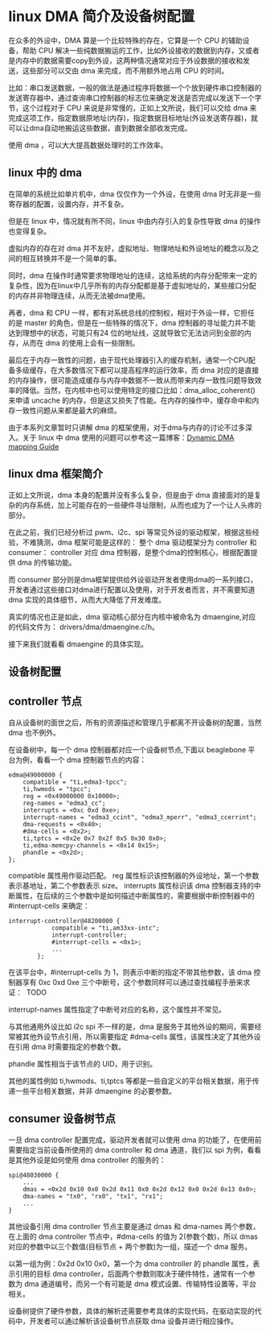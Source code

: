 # linux DMA 简介及设备树配置
在众多的外设中，DMA 算是一个比较特殊的存在，它算是一个 CPU 的辅助设备，帮助 CPU 解决一些纯数据搬运的工作，比如外设接收的数据到内存，又或者是内存中的数据需要copy到外设，这两种情况通常对应于外设数据的接收和发送，这些部分可以交由 dma 来完成，而不用额外地占用 CPU 的时间。  

比如：串口发送数据，一般的做法是通过程序将数据一个个放到硬件串口控制器的发送寄存器中，通过查询串口控制器的标志位来确定发送是否完成以发送下一个字节，这个过程对于 CPU 来说是非常慢的，正如上文所说，我们可以交给 dma 来完成这项工作，指定数据原地址(内存)，指定数据目标地址(外设发送寄存器)，就可以让dma自动地搬运这些数据，直到数据全部收发完成。  

使用 dma ，可以大大提高数据处理时的工作效率。

## linux 中的 dma
在简单的系统比如单片机中，dma 仅仅作为一个外设，在使用 dma 时无非是一些寄存器的配置，设置内存，并不复杂。  

但是在 linux 中，情况就有所不同，linux 中由内存引入的复杂性导致 dma 的操作也变得复杂。  

虚拟内存的存在对 dma 并不友好，虚拟地址、物理地址和外设地址的概念以及之间的相互转换并不是一个简单的事。  

同时，dma 在操作时通常要求物理地址的连续，这给系统的内存分配带来一定的复杂性，因为在linux中几乎所有的内存分配都是基于虚拟地址的，某些接口分配的内存并非物理连续，从而无法被dma使用。  

再者，dma 和 CPU 一样，都有对系统总线的控制权，相对于外设一样，它担任的是 master 的角色，但是在一些特殊的情况下，dma 控制器的寻址能力并不能达到理想中的状态，可能只有24 位的地址线，这就导致它无法访问到全部的内存，从而在 dma 的使用上会有一些限制。  

最后在于内存一致性的问题，由于现代处理器引入的缓存机制，通常一个CPU配备多级缓存，在大多数情况下都可以提高程序的运行效率，而 dma 对应的是直接的内存操作，很可能造成缓存与内存中数据不一致从而带来内存一致性问题导致效率的降低。当然，在内核中也可以使用特定的接口比如：dma_alloc_coherent() 来申请 uncache 的内存，但是这又损失了性能。在内存的操作中，缓存命中和内存一致性问题从来都是最大的麻烦。

由于本系列文章暂时只讲解 dma 的框架使用，对于dma与内存的讨论不过多深入。关于 linux 中 dma 使用的问题可以参考这一篇博客：[Dynamic DMA mapping Guide](http://www.wowotech.net/memory_management/DMA-Mapping-api.html)  


## linux dma 框架简介
正如上文所说，dma 本身的配置并没有多么复杂，但是由于 dma 直接面对的是复杂的内存系统，加上可能存在的一些硬件寻址限制，从而也成为了一个让人头疼的部分。  

在此之前，我们已经分析过 pwm、i2c、spi 等常见外设的驱动框架，根据这些经验，不难猜测，dma 框架可能是这样的：
整个 dma 驱动框架分为 controller 和 consumer：
controller 对应 dma 控制器，是整个dma的控制核心，根据配置提供 dma 的传输功能。

而 consumer 部分则是dma框架提供给外设驱动开发者使用dma的一系列接口，开发者通过这些接口对dma进行配置以及使用，对于开发者而言，并不需要知道 dma 实现的具体细节，从而大大降低了开发难度。  

真实的情况也正是如此，dma 驱动核心部分在内核中被命名为 dmaengine,对应的代码文件为：
drivers/dma/dmaengine.c/h。 

接下来我们就看看 dmaengine 的具体实现。  

## 设备树配置

## controller 节点
自从设备树的面世之后，所有的资源描述和管理几乎都离不开设备树的配置，当然 dma 也不例外。  

在设备树中，每一个 dma 控制器都对应一个设备树节点,下面以 beaglebone 平台为例，看看一个 dma 控制器节点的内容：

```
edma@49000000 {
    compatible = "ti,edma3-tpcc";
    ti,hwmods = "tpcc";
    reg = <0x49000000 0x10000>;
    reg-names = "edma3_cc";
    interrupts = <0xc 0xd 0xe>;
    interrupt-names = "edma3_ccint", "edma3_mperr", "edma3_ccerrint";
    dma-requests = <0x40>;
    #dma-cells = <0x2>;
    ti,tptcs = <0x2e 0x7 0x2f 0x5 0x30 0x0>;
    ti,edma-memcpy-channels = <0x14 0x15>;
    phandle = <0x2d>;
};
```
compatible 属性用作驱动匹配。
reg 属性标识该控制器的外设地址，第一个参数表示基地址，第二个参数表示 size。
interrupts 属性标识该 dma 控制器支持的中断属性，在后续的三个参数中是如何描述中断属性的，需要根据中断控制器中的 #interrupt-cells 来确定：
```
interrupt-controller@48200000 {
			compatible = "ti,am33xx-intc";
			interrupt-controller;
			#interrupt-cells = <0x1>;
            ...
		};
```
在该平台中，#interrupt-cells 为 1，则表示中断的指定不带其他参数，该 dma 控制器享有 0xc 0xd 0xe 三个中断号，这个参数同样可以通过查找编程手册来求证：
![]()
TODO

interrupt-names 属性指定了中断号对应的名称，这个属性并不常见。  

与其他通用外设比如 i2c spi 不一样的是，dma 是服务于其他外设的期间，需要经常被其他外设节点引用，所以需要指定 #dma-cells 属性，该属性决定了其他外设在引用 dma 时需要指定的参数个数。  

phandle 属性相当于该节点的 UID，用于识别。

其他的属性例如 ti,hwmods、ti,tptcs 等都是一些自定义的平台相关数据，用于传递一些平台相关数据，并非 dmaengine 的必要参数。  

## consumer 设备树节点
一旦 dma controller 配置完成，驱动开发者就可以使用 dma 的功能了，在使用前需要指定当前设备所使用的 dma controller 和 dma 通道，我们以 spi 为例，看看是其他外设是如何使用 dma controller 的服务的：

```
spi@48030000 {
    ...
    dmas = <0x2d 0x10 0x0 0x2d 0x11 0x0 0x2d 0x12 0x0 0x2d 0x13 0x0>;
    dma-names = "tx0", "rx0", "tx1", "rx1";
    ...
}
```
其他设备引用 dma controller 节点主要是通过 dmas 和 dma-names 两个参数，在上面的 dma controller 节点中，#dma-cells 的值为 2(参数个数)，所以 dmas 对应的参数中以三个数值(目标节点 + 两个参数)为一组，描述一个 dma 服务。  

以第一组为例：0x2d 0x10 0x0，第一个为 dma controller 的 phandle 属性，表示引用的目标 dma controller，后面两个参数则取决于硬件特性，通常有一个参数为 dma 通道编号，而另一个有可能是 dma 模式设置、传输特性设置等，平台相关。  

设备树提供了硬件参数，具体的解析还需要参考具体的实现代码，在驱动实现的代码中，开发者可以通过解析该设备树节点获取 dma 设备并进行相应操作。  







